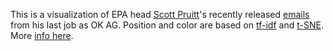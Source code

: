 This is a visualization of EPA head [Scott Pruitt](https://en.wikipedia.org/wiki/Scott_Pruitt)'s recently released [emails](https://archive.org/details/ScottPruittEmails) from his last job as OK AG. Position and color are based on [tf-idf](https://en.wikipedia.org/wiki/Tf%E2%80%93idf) and [t-SNE](https://en.wikipedia.org/wiki/T-distributed_stochastic_neighbor_embedding). More [info here](https://github.com/zischwartz/pruitt-emails/blob/master/text.ipynb).
